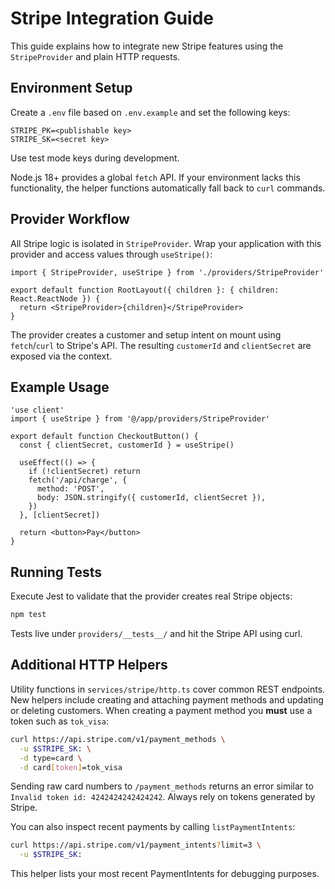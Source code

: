 # Stripe Integration Guide

This guide explains how to integrate new Stripe features using the `StripeProvider` and plain HTTP requests.

## Environment Setup

Create a `.env` file based on `.env.example` and set the following keys:

```env
STRIPE_PK=<publishable key>
STRIPE_SK=<secret key>
```

Use test mode keys during development.

Node.js 18+ provides a global `fetch` API. If your environment lacks this
functionality, the helper functions automatically fall back to `curl` commands.

## Provider Workflow

All Stripe logic is isolated in `StripeProvider`. Wrap your application with this provider and access values through `useStripe()`:

```tsx
import { StripeProvider, useStripe } from './providers/StripeProvider'

export default function RootLayout({ children }: { children: React.ReactNode }) {
  return <StripeProvider>{children}</StripeProvider>
}
```

The provider creates a customer and setup intent on mount using `fetch`/`curl` to Stripe's API. The resulting `customerId` and `clientSecret` are exposed via the context.

## Example Usage

```tsx
'use client'
import { useStripe } from '@/app/providers/StripeProvider'

export default function CheckoutButton() {
  const { clientSecret, customerId } = useStripe()

  useEffect(() => {
    if (!clientSecret) return
    fetch('/api/charge', {
      method: 'POST',
      body: JSON.stringify({ customerId, clientSecret }),
    })
  }, [clientSecret])

  return <button>Pay</button>
}
```

## Running Tests

Execute Jest to validate that the provider creates real Stripe objects:

```bash
npm test
```

Tests live under `providers/__tests__/` and hit the Stripe API using curl.

## Additional HTTP Helpers

Utility functions in `services/stripe/http.ts` cover common REST endpoints.
New helpers include creating and attaching payment methods and updating or
deleting customers. When creating a payment method you **must** use a token such
as `tok_visa`:

```bash
curl https://api.stripe.com/v1/payment_methods \
  -u $STRIPE_SK: \
  -d type=card \
  -d card[token]=tok_visa
```

Sending raw card numbers to `/payment_methods` returns an error similar to
`Invalid token id: 4242424242424242`. Always rely on tokens generated by
Stripe.

You can also inspect recent payments by calling `listPaymentIntents`:

```bash
curl https://api.stripe.com/v1/payment_intents?limit=3 \
  -u $STRIPE_SK:
```

This helper lists your most recent PaymentIntents for debugging purposes.

